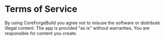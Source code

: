 # Terms of Service

By using CoreForgeBuild you agree not to misuse the software or distribute illegal content. The app is provided "as is" without warranties. You are responsible for content you create.
